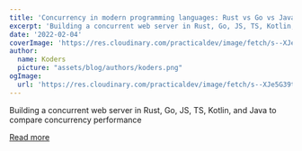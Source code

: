 ```yaml
---
title: 'Concurrency in modern programming languages: Rust vs Go vs Java vs Node.js vs Deno'
excerpt: 'Building a concurrent web server in Rust, Go, JS, TS, Kotlin, and Java to compare concurrency performance'
date: '2022-02-04'
coverImage: 'https://res.cloudinary.com/practicaldev/image/fetch/s--XJe5G39t--/c_imagga_scale,f_auto,fl_progressive,h_420,q_auto,w_1000/https://i.imgur.com/NAMPHmu.png'
author:
  name: Koders
  picture: "assets/blog/authors/koders.png"
ogImage:
  url: 'https://res.cloudinary.com/practicaldev/image/fetch/s--XJe5G39t--/c_imagga_scale,f_auto,fl_progressive,h_420,q_auto,w_1000/https://i.imgur.com/NAMPHmu.png'
---
```


Building a concurrent web server in Rust, Go, JS, TS, Kotlin, and Java to compare concurrency performance

[Read more](https://dev.to/deepu105/concurrency-in-modern-programming-languages-rust-vs-go-vs-java-vs-nodejs-vs-deno-36gg)
